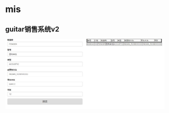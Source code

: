 ﻿# mis
## guitar销售系统v2</br>
![Alt text](https://github.com/dengren123456/mis/blob/master/guitarV2/20170514172150.jpg)
